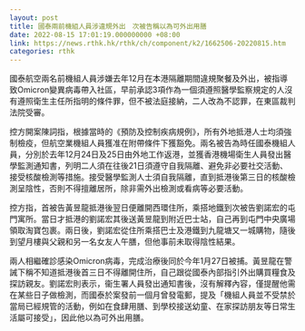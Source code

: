 ```yaml
---
layout: post
title: 國泰兩前機組人員涉違規外出　次被告稱以為可外出用膳
date: 2022-08-15 17:01:19.000000000 +08:00
link: https://news.rthk.hk/rthk/ch/component/k2/1662506-20220815.htm
categories: rthk
---
```


國泰航空兩名前機組人員涉嫌去年12月在本港隔離期間違規聚餐及外出，被指導致Omicron變異病毒帶入社區，早前承認3項作為一個須遵照醫學監察規定的人沒有遵照衛生主任所指明的條件罪，但不被法庭接納，二人改為不認罪，在東區裁判法院受審。

控方開案陳詞指，根據當時的《預防及控制疾病規例》，所有外地抵港人士均須強制檢疫，但航空業機組人員獲准在附帶條件下獲豁免。兩名被告為時任國泰機組人員，分別於去年12月24日及25日由外地工作返港，並獲香港機場衛生人員發出醫學監測通知書，列明二人須在往後21日須遵守自我隔離、避免非必要社交活動、接受核酸檢測等措施。接受醫學監測人士須自我隔離，直到抵港後第三日的核酸檢測呈陰性，否則不得擅離居所，除非需外出檢測或看病等必要活動。

控方指，首被告黃昱龍抵港後翌日便離開西環住所，乘搭地鐵到次被告劉諾宏的屯門寓所。當日才抵港的劉諾宏其後送黃昱龍到附近巴士站，自己再到屯門中央廣場領取淘寶包裹。兩日後，劉諾宏從住所乘搭巴士及港鐵到九龍塘又一城購物，隨後到望月樓與父親和另一名女友人午膳，但他事前未取得陰性結果。

兩人相繼確診感染Omicron病毒，完成治療後同於今年1月27日被捕。黃昱龍在警誡下稱不知道抵港後首三日不得離開住所，自己跟從國泰內部指引外出購買糧食及探訪親友。劉諾宏則表示，衞生署人員發出通知書後，沒有解釋內容，僅提醒他需在某些日子做檢測，而國泰於案發前一個月曾發電郵，提及「機組人員並不受禁於當局已經規管的活動，例如在食肆用膳、到學校接送幼童、在家探訪朋友等日常生活屬可接受」，因此他以為可外出用膳。
